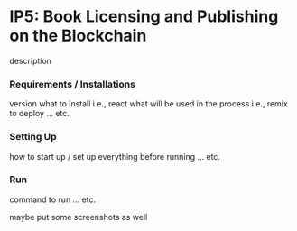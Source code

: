 # IP5: Book Licensing and Publishing on the Blockchain
description

### Requirements / Installations
version
what to install i.e., react
what will be used in the process i.e., remix to deploy
... etc.

### Setting Up
how to start up / set up everything before running
... etc.

### Run
command to run
... etc.

maybe put some screenshots as well